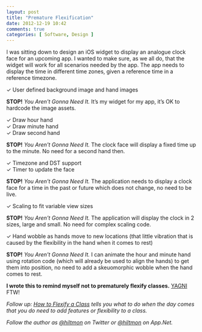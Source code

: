 ```yaml
---
layout: post
title: "Premature Flexification"
date: 2012-12-19 10:42
comments: true
categories: [ Software, Design ]
---
```


I was sitting down to design an iOS widget to display an analogue clock face for an upcoming app. I wanted to make sure, as we all do, that the widget will work for all scenarios needed by the app. The app needs to display the time in different time zones, given a reference time in a reference timezone.

✓ User defined background image and hand images  

**STOP!** *You Aren't Gonna Need It.* It’s my widget for my app, it’s OK to hardcode the image assets.

✓ Draw hour hand  
✓ Draw minute hand  
✓ Draw second hand  

**STOP!** *You Aren't Gonna Need It.*  The clock face will display a fixed time up to the minute. No need for a second hand then.

✓ Timezone and DST support  
✓ Timer to update the face  

**STOP!** *You Aren't Gonna Need It.*  The application needs to display a clock face for a time in the past or future which does not change, no need to be live.

✓ Scaling to fit variable view sizes  

**STOP!** *You Aren't Gonna Need It.*  The application will display the clock in 2 sizes, large and small. No need for complex scaling code.

✓ Hand wobble as hands move to new locations (that little vibration that is caused by the flexibility in the hand when it comes to rest)  

**STOP!** *You Aren't Gonna Need It.*  I can animate the hour and minute hand using rotation code (which will already be used to align the hands) to get them into position, no need to add a skeuomorphic wobble when the hand comes to rest.

**I wrote this to remind myself not to prematurely flexify classes.** [YAGNI](http://c2.com/cgi/wiki?YouArentGonnaNeedIt) FTW!

*Follow up: [How to Flexify a Class](http://www.hiltmon.com/blog/2012/12/19/how-to-flexify-a-class/) tells you what to do when the day comes that you do need to add features or flexibility to a class.*

*Follow the author as [@hiltmon](http://twitter.com/hiltmon) on Twitter or [@hiltmon](http://alpha.app.net/hiltmon) on App.Net.*
